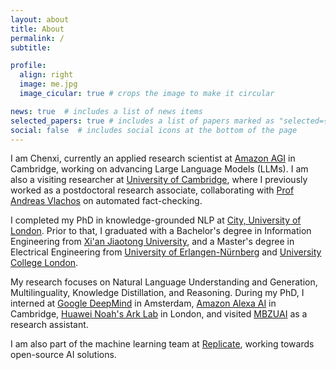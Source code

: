 ```yaml
---
layout: about
title: About
permalink: /
subtitle: 

profile:
  align: right
  image: me.jpg
  image_cicular: true # crops the image to make it circular

news: true  # includes a list of news items
selected_papers: true # includes a list of papers marked as "selected={true}"
social: false  # includes social icons at the bottom of the page
---
```


I am Chenxi, currently an applied research scientist at [Amazon AGI](https://www.amazon.science/locations/london-and-cambridge) in Cambridge, working on advancing Large Language Models (LLMs). I am also a visiting researcher at [University of Cambridge](https://www.cst.cam.ac.uk/about), where I previously worked as a postdoctoral research associate, collaborating with [Prof Andreas Vlachos](https://www.cst.cam.ac.uk/people/av308) on automated fact-checking.

I completed my PhD in knowledge-grounded NLP at [City, University of London](https://www.city.ac.uk/). Prior to that, I graduated with a Bachelor's degree in Information Engineering from [Xi'an Jiaotong University](http://en.xjtu.edu.cn/), and a Master's degree in Electrical Engineering from [University of Erlangen-Nürnberg](https://www.fau.eu/) and [University College London](https://www.ucl.ac.uk/).

My research focuses on Natural Language Understanding and Generation, Multilinguality, Knowledge Distillation, and Reasoning. During my PhD, I interned at [Google DeepMind](https://www.deepmind.com/) in Amsterdam, [Amazon Alexa AI](https://amazon.jobs/en-gb/landing_pages/Cambridge) in Cambridge, [Huawei Noah's Ark Lab](https://noahlab.com.hk/) in London, and visited [MBZUAI](https://mbzuai.ac.ae/) as a research assistant.

I am also part of the machine learning team at [Replicate](https://replicate.com/), working towards open-source AI solutions.